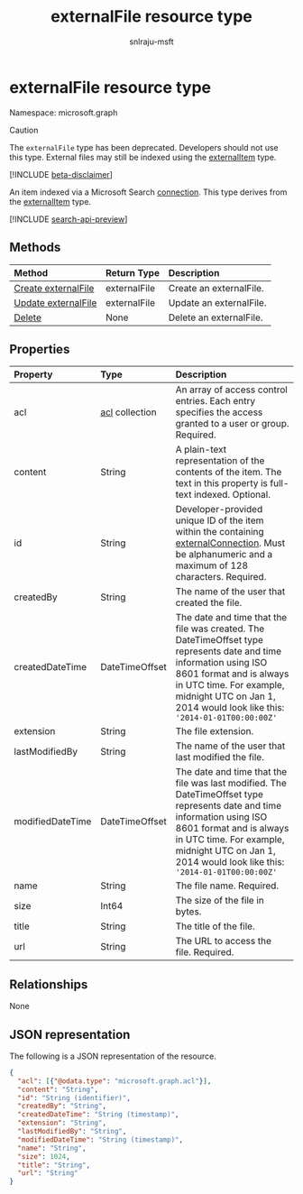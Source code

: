 ﻿---
title: "externalFile resource type"
description: "A file indexed via a Microsoft Search connection."
localization_priority: Normal
author: "snlraju-msft"
ms.prod: ""
doc_type: "resourcePageType"
---

# externalFile resource type

Namespace: microsoft.graph

> [!CAUTION]
> The `externalFile` type has been deprecated. Developers should not use this type. External files may still be indexed using the [externalItem](externalitem.md) type.

[!INCLUDE [beta-disclaimer](../../includes/beta-disclaimer.md)]

An item indexed via a Microsoft Search [connection](externalconnection.md). This type derives from the [externalItem](externalitem.md) type.

[!INCLUDE [search-api-preview](../../includes/search-api-preview-signup.md)]

## Methods

| Method                                                        | Return Type  | Description             |
| :------------------------------------------------------------ | :----------- | :---------------------- |
| [Create externalFile](../api/externalconnection-put-items.md) | externalFile | Create an externalFile. |
| [Update externalFile](../api/externalitem-update.md)          | externalFile | Update an externalFile. |
| [Delete](../api/externalitem-delete.md)                       | None         | Delete an externalFile. |

## Properties

| Property         | Type                     | Description                                                                                                                                                                                                                                              |
| :--------------- | :----------------------- | :------------------------------------------------------------------------------------------------------------------------------------------------------------------------------------------------------------------------------------------------------- |
| acl              | [acl](acl.md) collection | An array of access control entries. Each entry specifies the access granted to a user or group. Required.                                                                                                                                                |
| content          | String                   | A plain-text representation of the contents of the item. The text in this property is full-text indexed. Optional.                                                                                                                                       |
| id               | String                   | Developer-provided unique ID of the item within the containing [externalConnection](externalconnection.md). Must be alphanumeric and a maximum of 128 characters. Required.                                                                              |
| createdBy        | String                   | The name of the user that created the file.                                                                                                                                                                                                              |
| createdDateTime  | DateTimeOffset           | The date and time that the file was created. The DateTimeOffset type represents date and time information using ISO 8601 format and is always in UTC time. For example, midnight UTC on Jan 1, 2014 would look like this: `'2014-01-01T00:00:00Z'`       |
| extension        | String                   | The file extension.                                                                                                                                                                                                                                      |
| lastModifiedBy   | String                   | The name of the user that last modified the file.                                                                                                                                                                                                        |
| modifiedDateTime | DateTimeOffset           | The date and time that the file was last modified. The DateTimeOffset type represents date and time information using ISO 8601 format and is always in UTC time. For example, midnight UTC on Jan 1, 2014 would look like this: `'2014-01-01T00:00:00Z'` |
| name             | String                   | The file name. Required.                                                                                                                                                                                                                                 |
| size             | Int64                    | The size of the file in bytes.                                                                                                                                                                                                                           |
| title            | String                   | The title of the file.                                                                                                                                                                                                                                   |
| url              | String                   | The URL to access the file. Required.                                                                                                                                                                                                                    |

## Relationships

None

## JSON representation

The following is a JSON representation of the resource.

<!-- {
  "blockType": "resource",
  "optionalProperties": [

  ],
  "@odata.type": "microsoft.graph.externalFile",
  "baseType": "microsoft.graph.externalItem"
}-->

```json
{
  "acl": [{"@odata.type": "microsoft.graph.acl"}],
  "content": "String",
  "id": "String (identifier)",
  "createdBy": "String",
  "createdDateTime": "String (timestamp)",
  "extension": "String",
  "lastModifiedBy": "String",
  "modifiedDateTime": "String (timestamp)",
  "name": "String",
  "size": 1024,
  "title": "String",
  "url": "String"
}
```

<!-- uuid: 16cd6b66-4b1a-43a1-adaf-3a886856ed98
2019-02-04 14:57:30 UTC -->

<!-- {
  "type": "#page.annotation",
  "description": "externalFile resource",
  "keywords": "",
  "section": "documentation",
  "tocPath": ""
}-->
